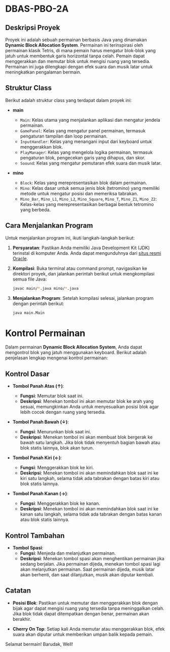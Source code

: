 # DBAS-PBO-2A
## Deskripsi Proyek

Proyek ini adalah sebuah permainan berbasis Java yang dinamakan **Dynamic Block Allocation System**. Permainan ini terinspirasi oleh permainan klasik Tetris, di mana pemain harus mengatur blok-blok yang jatuh untuk membentuk garis horizontal tanpa celah. Pemain dapat menggerakkan dan memutar blok untuk mengisi ruang yang tersedia. Permainan ini juga dilengkapi dengan efek suara dan musik latar untuk meningkatkan pengalaman bermain.

## Struktur Class

Berikut adalah struktur class yang terdapat dalam proyek ini:

- **main**
  - `Main`: Kelas utama yang menjalankan aplikasi dan mengatur jendela permainan.
  - `GamePanel`: Kelas yang mengatur panel permainan, termasuk pengaturan tampilan dan loop permainan.
  - `InputHandler`: Kelas yang menangani input dari keyboard untuk menggerakkan blok.
  - `PlayManager`: Kelas yang mengelola logika permainan, termasuk pengaturan blok, pengecekan garis yang dihapus, dan skor.
  - `Soound`: Kelas yang mengatur pemutaran efek suara dan musik latar.

- **mino**
  - `Block`: Kelas yang merepresentasikan blok dalam permainan.
  - `Mino`: Kelas dasar untuk semua jenis blok (tetromino) yang memiliki metode untuk mengatur posisi dan memeriksa tabrakan.
  - `Mino_Bar`, `Mino_L1`, `Mino_L2`, `Mino_Square`, `Mino_T`, `Mino_Z1`, `Mino_Z2`: Kelas-kelas yang merepresentasikan berbagai bentuk tetromino yang berbeda.

## Cara Menjalankan Program

Untuk menjalankan program ini, ikuti langkah-langkah berikut:

1. **Persyaratan**: Pastikan Anda memiliki Java Development Kit (JDK) terinstal di komputer Anda. Anda dapat mengunduhnya dari [situs resmi Oracle](https://www.oracle.com/java/technologies/javase-jdk11-downloads.html).

2. **Kompilasi**: Buka terminal atau command prompt, navigasikan ke direktori proyek, dan jalankan perintah berikut untuk mengkompilasi semua file Java:
   ```bash
   javac main/*.java mino/*.java
   ```

3. **Menjalankan Program**: Setelah kompilasi selesai, jalankan program dengan perintah berikut:
   ```bash
   java main.Main
   ```

# Kontrol Permainan

Dalam permainan **Dynamic Block Allocation System**, Anda dapat mengontrol blok yang jatuh menggunakan keyboard. Berikut adalah penjelasan lengkap mengenai kontrol permainan:

## Kontrol Dasar

- **Tombol Panah Atas (↑)**: 
  - **Fungsi**: Memutar blok saat ini.
  - **Deskripsi**: Menekan tombol ini akan memutar blok ke arah yang sesuai, memungkinkan Anda untuk menyesuaikan posisi blok agar lebih cocok dengan ruang yang tersedia.

- **Tombol Panah Bawah (↓)**: 
  - **Fungsi**: Menurunkan blok saat ini.
  - **Deskripsi**: Menekan tombol ini akan membuat blok bergerak ke bawah satu langkah. Jika blok tidak menyentuh bagian bawah atau blok statis lainnya, blok akan turun.

- **Tombol Panah Kiri (←)**: 
  - **Fungsi**: Menggerakkan blok ke kiri.
  - **Deskripsi**: Menekan tombol ini akan memindahkan blok saat ini ke kiri satu langkah, selama tidak ada tabrakan dengan batas kiri atau blok statis lainnya.

- **Tombol Panah Kanan (→)**: 
  - **Fungsi**: Menggerakkan blok ke kanan.
  - **Deskripsi**: Menekan tombol ini akan memindahkan blok saat ini ke kanan satu langkah, selama tidak ada tabrakan dengan batas kanan atau blok statis lainnya.

## Kontrol Tambahan

- **Tombol Spasi**: 
  - **Fungsi**: Menjeda dan melanjutkan permainan.
  - **Deskripsi**: Menekan tombol spasi akan menghentikan permainan jika sedang berjalan. Jika permainan dijeda, menekan tombol spasi lagi akan melanjutkan permainan. Saat permainan dijeda, musik latar akan berhenti, dan saat dilanjutkan, musik akan diputar kembali.

## Catatan

- **Posisi Blok**: Pastikan untuk memutar dan menggerakkan blok dengan bijak agar dapat mengisi ruang yang tersedia tanpa meninggalkan celah. Jika blok tidak dapat ditempatkan dengan benar, permainan akan berakhir.
  
- **Cherry On Top**: Setiap kali Anda memutar atau menggerakkan blok, efek suara akan diputar untuk memberikan umpan balik kepada pemain.

Selamat bermain! Barudak, Well!
